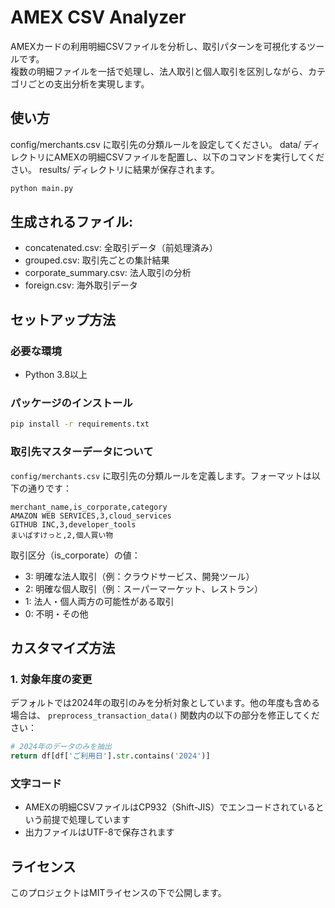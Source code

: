 # AMEX CSV Analyzer

AMEXカードの利用明細CSVファイルを分析し、取引パターンを可視化するツールです。  
複数の明細ファイルを一括で処理し、法人取引と個人取引を区別しながら、カテゴリごとの支出分析を実現します。

## 使い方

config/merchants.csv に取引先の分類ルールを設定してください。
data/ ディレクトリにAMEXの明細CSVファイルを配置し、以下のコマンドを実行してください。 results/ ディレクトリに結果が保存されます。

```bash
python main.py
```

## 生成されるファイル:

- concatenated.csv: 全取引データ（前処理済み）
- grouped.csv: 取引先ごとの集計結果
- corporate_summary.csv: 法人取引の分析
- foreign.csv: 海外取引データ

## セットアップ方法

### 必要な環境

- Python 3.8以上

### パッケージのインストール

```bash
pip install -r requirements.txt
```

### 取引先マスターデータについて

`config/merchants.csv` に取引先の分類ルールを定義します。フォーマットは以下の通りです：

```csv
merchant_name,is_corporate,category
AMAZON WEB SERVICES,3,cloud_services
GITHUB INC,3,developer_tools
まいばすけっと,2,個人買い物
```

取引区分（is_corporate）の値：

- 3: 明確な法人取引（例：クラウドサービス、開発ツール）
- 2: 明確な個人取引（例：スーパーマーケット、レストラン）
- 1: 法人・個人両方の可能性がある取引
- 0: 不明・その他

## カスタマイズ方法

### 1. 対象年度の変更

デフォルトでは2024年の取引のみを分析対象としています。他の年度も含める場合は、
`preprocess_transaction_data()` 関数内の以下の部分を修正してください：

```python
# 2024年のデータのみを抽出
return df[df['ご利用日'].str.contains('2024')]
```

### 文字コード

- AMEXの明細CSVファイルはCP932（Shift-JIS）でエンコードされているという前提で処理しています
- 出力ファイルはUTF-8で保存されます

## ライセンス

このプロジェクトはMITライセンスの下で公開します。
